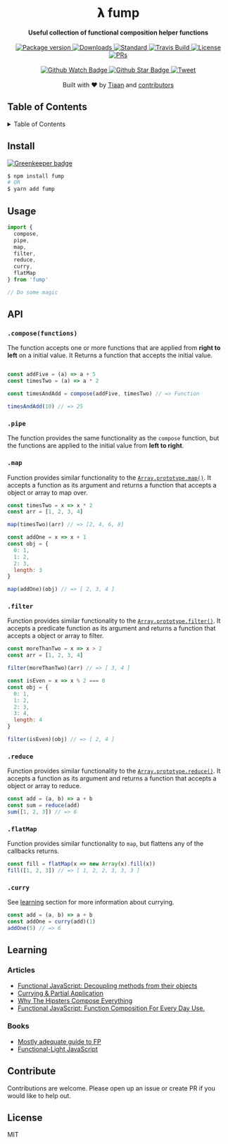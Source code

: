<h1 align="center">𝝺 fump</h1>
<div align="center">
  <strong>Useful collection of functional composition helper functions</strong>
</div>
<br>
<div align="center">
  <a href="https://npmjs.org/package/fump">
    <img src="https://img.shields.io/npm/v/fump.svg?style=flat-square" alt="Package version" />
  </a>
  <a href="https://npmjs.org/package/fump">
  <img src="https://img.shields.io/npm/dm/fump.svg?style=flat-square" alt="Downloads" />
  </a>
  <a href="https://github.com/feross/standard">
    <img src="https://img.shields.io/badge/code%20style-standard-brightgreen.svg?style=flat-square" alt="Standard" />
  </a>
  <a href="https://travis-ci.org/tiaanduplessis/fump">
    <img src="https://img.shields.io/travis/tiaanduplessis/fump.svg?style=flat-square" alt="Travis Build" />
  </a>
  <a href="https://github.com/tiaanduplessis/fump/blob/master/LICENSE">
    <img src="https://img.shields.io/npm/l/fump.svg?style=flat-square" alt="License" />
  </a>
  <a href="http://makeapullrequest.com">
    <img src="https://img.shields.io/badge/PRs-welcome-brightgreen.svg?style=flat-square" alt="PRs" />
  </a>
</div>
<br>
<div align="center">
  <a href="https://github.com/tiaanduplessis/fump/watchers">
    <img src="https://img.shields.io/github/watchers/tiaanduplessis/fump.svg?style=social" alt="Github Watch Badge" />
  </a>
  <a href="https://github.com/tiaanduplessis/fump/stargazers">
    <img src="https://img.shields.io/github/stars/tiaanduplessis/fump.svg?style=social" alt="Github Star Badge" />
  </a>
  <a href="https://twitter.com/intent/tweet?text=Check%20out%20fump!%20https://github.com/tiaanduplessis/fump%20%F0%9F%91%8D">
    <img src="https://img.shields.io/twitter/url/https/github.com/tiaanduplessis/fump.svg?style=social" alt="Tweet" />
  </a>
</div>
<br>
<div align="center">
  Built with ❤︎ by <a href="https://github.com/tiaanduplessis">Tiaan</a> and <a href="https://github.com/tiaanduplessis/fump/graphs/contributors">contributors</a>
</div>

<h2>Table of Contents</h2>
<details>
  <summary>Table of Contents</summary>
	<li><a href="#install">Install</a></li>
  <li><a href="#usage">Usage</a></li>
  <li><a href="#api">API</a></li>
	<li><a href="#learning">Learning</a></li>
  <li><a href="#contribute">Contribute</a></li>
  <li><a href="#license">License</a></li>
</details>

## Install

[![Greenkeeper badge](https://badges.greenkeeper.io/tiaanduplessis/fump.svg)](https://greenkeeper.io/)

```sh
$ npm install fump
# OR
$ yarn add fump
```

## Usage

```js
import {
  compose,
  pipe,
  map,
  filter,
  reduce,
  curry,
  flatMap
} from 'fump'

// Do some magic

```

## API

### `.compose(functions)`

The function accepts one or more functions that are applied from **right to left** on a initial value. It Returns a function that accepts the initial value.

```js

const addFive = (a) => a + 5
const timesTwo = (a) => a * 2

const timesAndAdd = compose(addFive, timesTwo) // => Function

timesAndAdd(10) // => 25
```

### `.pipe`

The function provides the same functionality as the `compose` function, but the functions are applied to the initial value from **left to right**.

### `.map`

Function provides similar functionality to the [`Array.prototype.map()`](https://developer.mozilla.org/en/docs/Web/JavaScript/Reference/Global_Objects/Array/map). It accepts a function as its argument and returns a function that accepts a object or array to map over.

```js
const timesTwo = x => x * 2
const arr = [1, 2, 3, 4]

map(timesTwo)(arr) // => [2, 4, 6, 8]

const addOne = x => x + 1
const obj = {
  0: 1,
  1: 2,
  2: 3,
  length: 3
}

map(addOne)(obj) // => [ 2, 3, 4 ]
```

### `.filter`

Function provides similar functionality to the [`Array.prototype.filter()`](https://developer.mozilla.org/en/docs/Web/JavaScript/Reference/Global_Objects/Array/filter). It accepts a predicate function as its argument and returns a function that accepts a object or array to filter.

```js
const moreThanTwo = x => x > 2
const arr = [1, 2, 3, 4]

filter(moreThanTwo)(arr) // => [ 3, 4 ]

const isEven = x => x % 2 === 0
const obj = {
  0: 1,
  1: 2,
  2: 3,
  3: 4,
  length: 4
}

filter(isEven)(obj) // => [ 2, 4 ]
```

### `.reduce`

Function provides similar functionality to the [`Array.prototype.reduce()`](https://developer.mozilla.org/en/docs/Web/JavaScript/Reference/Global_Objects/Array/reduce). It accepts a function as its argument and returns a function that accepts a object or array to reduce.

```js
const add = (a, b) => a + b
const sum = reduce(add)
sum([1, 2, 3]) // => 6
```

### `.flatMap`

Function provides similar functionality to `map`, but flattens any of the callbacks returns.

```js
const fill = flatMap(x => new Array(x).fill(x))
fill([1, 2, 3]) // => [ 1, 2, 2, 3, 3, 3 ]
```

### `.curry`

See [learning](#Learning) section for more information about currying.

```js
const add = (a, b) => a + b
const addOne = curry(add)(1)
addOne(5) // => 6
```

## Learning

### Articles

- [Functional JavaScript: Decoupling methods from their objects](https://hackernoon.com/functional-javascript-decoupling-methods-from-their-objects-aa3ca13d7ae8)
- [Currying & Partial Application](https://medium.com/javascript-inside/currying-partial-application-f1365d5fad3f)
- [Why The Hipsters Compose Everything](https://medium.com/javascript-inside/why-the-hipsters-compose-everything-9b0aa247944a)
- [Functional JavaScript: Function Composition For Every Day Use.](https://hackernoon.com/javascript-functional-composition-for-every-day-use-22421ef65a10)

### Books

- [Mostly adequate guide to FP](https://github.com/MostlyAdequate/mostly-adequate-guide)
- [Functional-Light JavaScript](https://github.com/getify/Functional-Light-JS)

## Contribute

Contributions are welcome. Please open up an issue or create PR if you would like to help out.

## License

MIT

